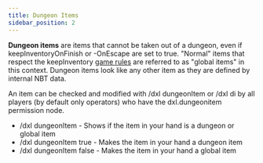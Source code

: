 ```yaml
---
title: Dungeon Items
sidebar_position: 2
---
```


**Dungeon items** are items that cannot be taken out of a dungeon, even if keepInventoryOnFinish or -OnEscape are set to true. "Normal" items that respect the keepInventory [game rules](game-rules) are referred to as "global items" in this context. Dungeon items look like any other item as they are defined by internal NBT data.

An item can be checked and modified with /dxl dungeonItem or /dxl di by all players (by default only operators) who have the dxl.dungeonitem permission node.

* /dxl dungeonItem - Shows if the item in your hand is a dungeon or global item
* /dxl dungeonItem true - Makes the item in your hand a dungeon item
* /dxl dungeonItem false - Makes the item in your hand a global item
